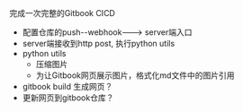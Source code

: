 完成一次完整的Gitbook CICD



- 配置仓库的push--webhook---> server端入口
- server端接收到http post, 执行python utils
- python utils
  - 压缩图片
  - 为让Gitbook网页展示图片，格式化md文件中的图片引用
- gitbook build 生成网页？
- 更新网页到gitbook仓库？